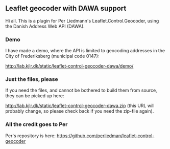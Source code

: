 ## Leaflet geocoder with DAWA support
Hi all. This is a plugin for Per Liedmann's Leaflet.Control.Geocoder, using the Danish Address Web API (DAWA). 

### Demo
I have made a demo, where the API is limited to geocoding addresses in the City of Frederiksberg (municipal code 0147):

http://lab.kjlr.dk/static/leaflet-control-geocoder-dawa/demo/

### Just the files, please
If you need the files, and cannot be bothered to build them from source, they can be picked up here:

http://lab.kjlr.dk/static/leaflet-control-geocoder-dawa.zip (this URL will probably change, so please check back if you need the zip-file again).

### All the credit goes to Per
Per's repository is here:
https://github.com/perliedman/leaflet-control-geocoder

